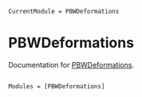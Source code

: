 ```@meta
CurrentModule = PBWDeformations
```

# PBWDeformations

Documentation for [PBWDeformations](https://gitlab.com/a-rt/PBWDeformations.jl).

```@index
```

```@autodocs
Modules = [PBWDeformations]
```

